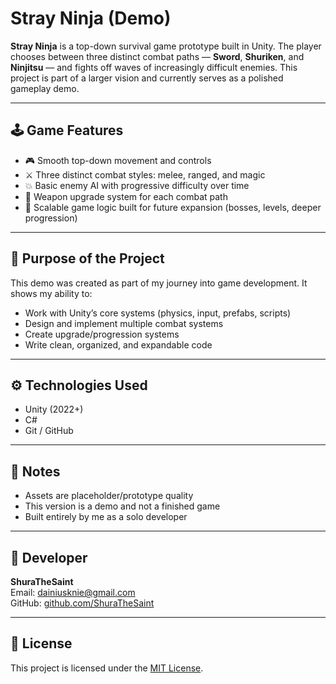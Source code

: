 # Stray Ninja (Demo)

**Stray Ninja** is a top-down survival game prototype built in Unity. The player chooses between three distinct combat paths — **Sword**, **Shuriken**, and **Ninjitsu** — and fights off waves of increasingly difficult enemies. This project is part of a larger vision and currently serves as a polished gameplay demo.

---

## 🕹️ Game Features

- 🎮 Smooth top-down movement and controls
- ⚔️ Three distinct combat styles: melee, ranged, and magic
- 💥 Basic enemy AI with progressive difficulty over time
- 🔄 Weapon upgrade system for each combat path
- 🧠 Scalable game logic built for future expansion (bosses, levels, deeper progression)

---

## 🎯 Purpose of the Project

This demo was created as part of my journey into game development. 
It shows my ability to:
- Work with Unity’s core systems (physics, input, prefabs, scripts)
- Design and implement multiple combat systems
- Create upgrade/progression systems
- Write clean, organized, and expandable code

---

## ⚙️ Technologies Used

- Unity (2022+)
- C#
- Git / GitHub

---

## 📌 Notes

- Assets are placeholder/prototype quality
- This version is a demo and not a finished game
- Built entirely by me as a solo developer

---

## 👤 Developer

**ShuraTheSaint**  
Email: dainiusknie@gmail.com  
GitHub: [github.com/ShuraTheSaint](https://github.com/ShuraTheSaint)

---

## 📝 License

This project is licensed under the [MIT License](LICENSE).
